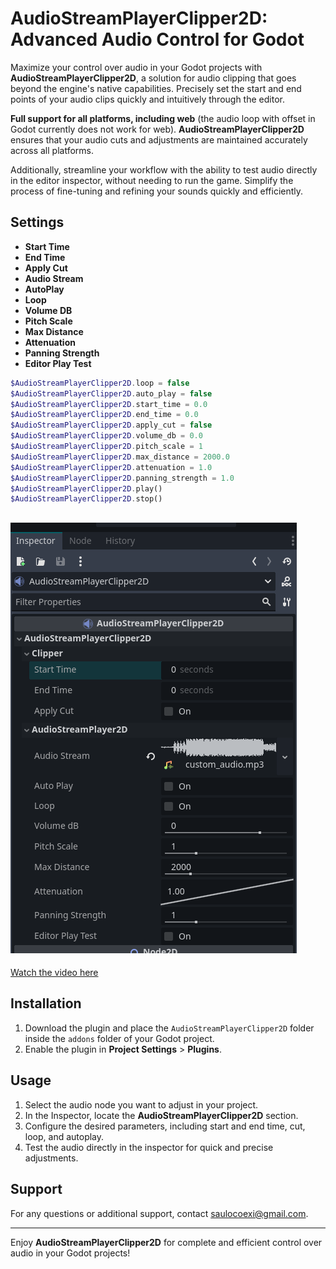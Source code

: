 # AudioStreamPlayerClipper2D: Advanced Audio Control for Godot

Maximize your control over audio in your Godot projects with **AudioStreamPlayerClipper2D**, a solution for audio clipping that goes beyond the engine's native capabilities. Precisely set the start and end points of your audio clips quickly and intuitively through the editor.

**Full support for all platforms, including web** (the audio loop with offset in Godot currently does not work for web). **AudioStreamPlayerClipper2D** ensures that your audio cuts and adjustments are maintained accurately across all platforms.

Additionally, streamline your workflow with the ability to test audio directly in the editor inspector, without needing to run the game. Simplify the process of fine-tuning and refining your sounds quickly and efficiently.

## Settings

- **Start Time**
- **End Time**
- **Apply Cut**
- **Audio Stream**
- **AutoPlay**
- **Loop**
- **Volume DB**
- **Pitch Scale**
- **Max Distance**
- **Attenuation**
- **Panning Strength**
- **Editor Play Test**

```php
$AudioStreamPlayerClipper2D.loop = false
$AudioStreamPlayerClipper2D.auto_play = false
$AudioStreamPlayerClipper2D.start_time = 0.0
$AudioStreamPlayerClipper2D.end_time = 0.0
$AudioStreamPlayerClipper2D.apply_cut = false
$AudioStreamPlayerClipper2D.volume_db = 0.0
$AudioStreamPlayerClipper2D.pitch_scale = 1
$AudioStreamPlayerClipper2D.max_distance = 2000.0
$AudioStreamPlayerClipper2D.attenuation = 1.0
$AudioStreamPlayerClipper2D.panning_strength = 1.0
$AudioStreamPlayerClipper2D.play()
$AudioStreamPlayerClipper2D.stop()
```

## ![Screen Shoot](addons/audio_stream_player_clipper_2d//screen_shoot_1.png)

[Watch the video here](https://www.youtube.com/watch?v=FKWJQyHY0pY)

## Installation

1. Download the plugin and place the `AudioStreamPlayerClipper2D` folder inside the `addons` folder of your Godot project.
2. Enable the plugin in **Project Settings** > **Plugins**.

## Usage

1. Select the audio node you want to adjust in your project.
2. In the Inspector, locate the **AudioStreamPlayerClipper2D** section.
3. Configure the desired parameters, including start and end time, cut, loop, and autoplay.
4. Test the audio directly in the inspector for quick and precise adjustments.

## Support

For any questions or additional support, contact [saulocoexi@gmail.com](mailto:saulocoexi@gmail.com).

---

Enjoy **AudioStreamPlayerClipper2D** for complete and efficient control over audio in your Godot projects!
